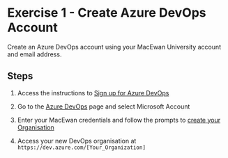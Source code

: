 # Exercise 1 - Create Azure DevOps Account

Create an Azure DevOps account using your MacEwan University account and email address.


## Steps

1. Access the instructions to [Sign up for Azure DevOps](https://learn.microsoft.com/en-us/azure/devops/user-guide/sign-up-invite-teammates?view=azure-devops)


2. Go to the [Azure DevOps](https://azure.microsoft.com/services/devops/) page and select Microsoft Account


3. Enter your MacEwan credentials and follow the prompts to [create your Organisation](https://learn.microsoft.com/en-us/azure/devops/organizations/accounts/create-organization?view=azure-devops)


4. Access your new DevOps organisation at `https://dev.azure.com/[Your_Organization]`
